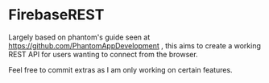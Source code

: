 # FirebaseREST

Largely based on phantom's guide seen at https://github.com/PhantomAppDevelopment , this aims to create a working REST API for users wanting to connect from the browser.

Feel free to commit extras as I am only working on certain features.